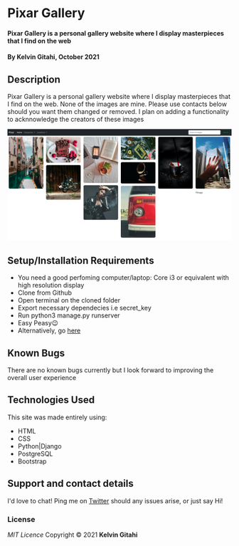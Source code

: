 # Pixar Gallery

#### Pixar Gallery is a personal gallery website where I display masterpieces that I find on the web

#### By **Kelvin Gitahi, October 2021**

## Description

Pixar Gallery is a personal gallery website where I display masterpieces that I find on the web. None of the images are mine. Please use contacts below should you want them changed or removed. I plan on adding a functionality to acknnowledge the creators of these images

![Landing page screenshot](static/img/pixar.png "Pixar-Gallery")

## Setup/Installation Requirements

- You need a good perfoming computer/laptop: Core i3 or equivalent with high resolution display
- Clone from Github
- Open terminal on the cloned folder
- Export necessary dependecies i.e secret_key
- Run python3 manage.py runserver
- Easy Peasy😉
- Alternatively, go [here](https://pixar-gallery.herokuapp.com/)

## Known Bugs

There are no known bugs currently but I look forward to improving the overall user experience

## Technologies Used

This site was made entirely using:

- HTML
- CSS
- Python|Django
- PostgreSQL
- Bootstrap

## Support and contact details

I'd love to chat! Ping me on [Twitter](https://twitter.com/kevocb) should any issues arise, or just say Hi!

### License

_MIT Licence_
Copyright &copy; 2021 **Kelvin Gitahi**
